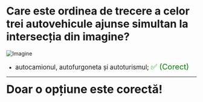 # Care este ordinea de trecere a celor trei autovehicule ajunse simultan la intersecția din imagine?

![Imagine](https://www.arr-atestate.ro/upload/img/questions/img/care-este-ordinea-de-trecere-a-celor-trei-autovehicule-ajunse-simultan-la-intersectia-din-imagine.jpg)

- <span style="font-size: larger;">autocamionul, autofurgoneta și autoturismul; <span style="color: green; font-size: larger;">✅ (Corect)</span></span>

---

<span style="font-size: 30px; font-weight: bold;">**Doar o opțiune este corectă!**</span>